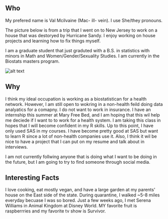 ## Who
My prefered name is Val Mcilvaine (Mac- ill- vein). I use She/they pronouns.

The picture below is from a trip that I went on to New Jersey to work on a house that was destoryed by Hurricane Sandy. I enjoy working on house projects and learning how to fix things myself. 

I am a graduate student that just graduted with a B.S. in statistics with minors in Math and Women/Gender/Sexuality Studies. I am currently in the Biostats masters program. 

![alt text](https://4.bp.blogspot.com/-XF_4L4_WfrI/V5Lz-iQ8YFI/AAAAAAAAA-g/mSXYvAOg7_wMxf2aqLRhZC-rssSwhwJUACLcB/w1200-h630-p-k-no-nu/DSC_3328.JPG)

## Why

I think my ideal occupation is working as a biostatistican for a health network. However, I am still open to wokring in a non-health feild doing data analyatics for a comapny. I do not want to work in insurance. I have an internship this summer at Mary Free Bed, and I am hoping that this wil help me deciede if I want to to work for a health system. I am taking this class in hopes that I will become confident in my R skills. Up to this point, I have only used SAS in my courses. I have become pretty good at SAS but want to learn R since a lot of non-health companies use it. Also, I think it wil be nice to have a project that I can put on my resume and talk about in interviews.

I am not currently follwing anyone that is doing what I want to be doing in the future, but I am going to try to find someone through social media.

## Interesting Facts

I love cooking, eat mostly vegan, and have a large garden at my parents' house on the East side of the state. During quarantine, I walked ~5-8 miles everyday becuase I was so bored. Just a few weeks ago, I met Serena Williams in Animal Kingdom at Disney World. MY favorite fruit is raspberrries and my favorite tv show is Survivor. 
